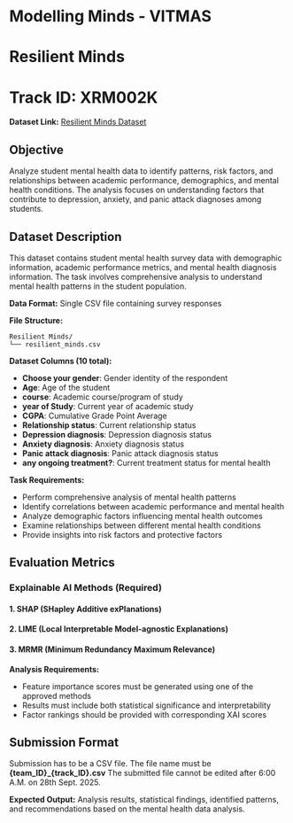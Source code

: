 # Modelling Minds - VITMAS
# Resilient Minds
# Track ID: XRM002K
**Dataset Link:** [Resilient Minds Dataset](https://www.kaggle.com/datasets/6a32eafd9553a231912d75d97ab03b658f6fa691637dc88643cd1dd9a2ca29f1)
## Objective
Analyze student mental health data to identify patterns, risk factors, and relationships between academic performance, demographics, and mental health conditions. The analysis focuses on understanding factors that contribute to depression, anxiety, and panic attack diagnoses among students.

## Dataset Description
This dataset contains student mental health survey data with demographic information, academic performance metrics, and mental health diagnosis information. The task involves comprehensive analysis to understand mental health patterns in the student population.

**Data Format:** Single CSV file containing survey responses

**File Structure:**
```
Resilient Minds/
└── resilient_minds.csv
```

**Dataset Columns (10 total):**
- **Choose your gender**: Gender identity of the respondent
- **Age**: Age of the student
- **course**: Academic course/program of study
- **year of Study**: Current year of academic study
- **CGPA**: Cumulative Grade Point Average
- **Relationship status**: Current relationship status
- **Depression diagnosis**: Depression diagnosis status
- **Anxiety diagnosis**: Anxiety diagnosis status
- **Panic attack diagnosis**: Panic attack diagnosis status
- **any ongoing treatment?**: Current treatment status for mental health

**Task Requirements:**
- Perform comprehensive analysis of mental health patterns
- Identify correlations between academic performance and mental health
- Analyze demographic factors influencing mental health outcomes
- Examine relationships between different mental health conditions
- Provide insights into risk factors and protective factors

## Evaluation Metrics

### Explainable AI Methods (Required)

#### 1. SHAP (SHapley Additive exPlanations)
#### 2. LIME (Local Interpretable Model-agnostic Explanations)
#### 3. MRMR (Minimum Redundancy Maximum Relevance)

**Analysis Requirements:**
- Feature importance scores must be generated using one of the approved methods
- Results must include both statistical significance and interpretability
- Factor rankings should be provided with corresponding XAI scores

## Submission Format
Submission has to be a CSV file. The file name must be **{team_ID}_{track_ID}.csv** 
The submitted file cannot be edited after 6:00 A.M. on 28th Sept. 2025.

**Expected Output:**
Analysis results, statistical findings, identified patterns, and recommendations based on the mental health data analysis.



